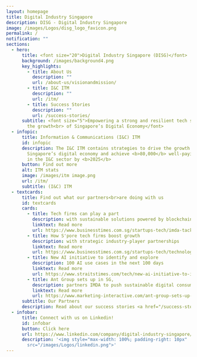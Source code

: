 ```yaml
---
layout: homepage
title: Digital Industry Singapore
description: DISG - Digital Industry Singapore
image: /images/Logos/disg_logo_favicon.png
permalink: /
notification: ""
sections:
  - hero:
      title: <font size="20">Digital Industry Singapore (DISG)</font>
      background: /images/background4.png
      key_highlights:
        - title: About Us
          description: ""
          url: /about-us/visionandmission/
        - title: I&C ITM
          description: ""
          url: /itm/
        - title: Success Stories
          description: ""
          url: /success-stories/
      subtitle: <font size="5">Empowering a strong and resilient tech sector to drive
        the growth<br> of Singapore’s Digital Economy</font>
  - infopic:
      title: Information & Communications (I&C) ITM
      id: infopic
      description: The I&C ITM contains strategies to drive the growth of
        Singapore’s digital economy and achieve <b>80,000</b> well-paying jobs
        in the I&C sector by <b>2025</b>
      button: Find out more
      alt: ITM stats
      image: /images/itm image.png
      url: /itm/
      subtitle: (I&C) ITM
  - textcards:
      title: Find out what our partners<br>are doing with us
      id: textcards
      cards:
        - title: Tech firms can play a part
          description: with sustainable solutions powered by blockchain, IoT and AI
          linktext: Read more
          url: https://www.businesstimes.com.sg/startups-tech/imda-tackling-climate-change-tech-firms-can-play-a-part-with-sustainable-solutions-powered-by-blockchain-IoT-and-AI
        - title: How S'pore tech firms boost growth
          description: with strategic industry-player partnerships
          linktext: Read more
          url: https://www.businesstimes.com.sg/startups-tech/technology/imda-from-local-to-global-how-singapore-tech-firms-boost-growth-with-strategic-industry-player-partnerships
        - title: New AI initiative to identify and explore
          description: 100 AI use cases in the next 100 days
          linktext: Read more
          url: https://www.straitstimes.com/tech/new-ai-initiative-to-identify-and-address-100-ai-use-cases-in-the-next-100-days
        - title: Ant Group sets up in SG,
          description: partners IMDA to push sustainable digital consumption
          linktext: Read more
          url: https://www.marketing-interactive.com/ant-group-sets-up-in-sg-partners-imda-to-push-sustainable-digital-consumption
      subtitle: Our Partners
      description: Read about our success stories <a href="/success-stories/">here</a>.
  - infobar:
      title: Connect with us on Linkedin!
      id: infobar
      button: Click here
      url: https://www.linkedin.com/company/digital-industry-singapore/mycompany/
      description: '<img style="max-width: 100%; padding-right: 10px"
        src="/images/Logos/linkedin.png">'
---
```

